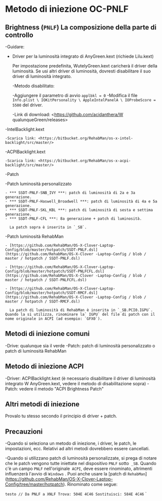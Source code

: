# Metodo di iniezione OC-PNLF

## Brightness (`PNLF`) La composizione della parte di controllo

-Guidare:

  - Driver per la luminosità integrato di AnyGreen.kext (richiede Lilu.kext)

    Per impostazione predefinita, WutelyGreen.kext caricherà il driver della luminosità. Se usi altri driver di luminosità, dovresti disabilitare il suo driver di luminosità integrato.

    -Metodo disabilitato:

      -Aggiungere il parametro di avvio `applbkl = 0`
      -Modifica il file `Info.plist \ IOKitPersonality \ AppleIntelPanelA \ IOProbeScore = 5500` del driver.

    -Link di download: <https://github.com/acidanthera/W qualunqueGreen/releases>

  -IntelBacklight.kext
  
    -Scarica link: <https://bitbucket.org/RehabMan/os-x-intel-backlight/src/master/>
  
  -ACPIBacklight.kext
  
    -Scarica link: <https://bitbucket.org/RehabMan/os-x-acpi-backlight/src/master/>
  
-Patch

  -Patch luminosità personalizzato

    - *** SSDT-PNLF-SNB_IVY ***: patch di luminosità di 2a e 3a generazione.
    - *** SSDT-PNLF-Haswell_Broadwell ***: patch di luminosità di 4a e 5a generazione.
    - *** SSDT-PNLF-SKL_KBL ***: patch di luminosità di sesta e settima generazione.
    - *** SSDT-PNLF-CFL ***: 8a generazione + patch di luminosità.

      La patch sopra è inserita in `_SB`.

  -Patch luminosità RehabMan
  
    - [https://github.com/RehabMan/OS-X-Clover-Laptop-Config/blob/master/hotpatch/SSDT-PNLF.dsl] (https://github.com/RehabMan/OS-X-Clover -Laptop-Config / blob / master / hotpatch / SSDT-PNLF.dsl)
  
    - [https://github.com/RehabMan/OS-X-Clover-Laptop-Config/blob/master/hotpatch/SSDT-PNLFCFL.dsl] (https://github.com/RehabMan/OS-X-Clover -Laptop-Config / blob / master / hotpatch / SSDT-PNLFCFL.dsl)
  
    - [https://github.com/RehabMan/OS-X-Clover-Laptop-Config/blob/master/hotpatch/SSDT-RMCF.dsl] (https://github.com/RehabMan/OS-X-Clover -Laptop-Config / blob / master / hotpatch / SSDT-RMCF.dsl)
  
      La patch di luminosità di RehabMan è inserita in `_SB.PCI0.IGPU`. Quando la si utilizza, rinominare la` IGPU` del file di patch con il nome originale in ACPI (ad esempio: `GFX0`).

## Metodi di iniezione comuni

-Drive: qualunque sia il verde
-Patch: patch di luminosità personalizzato o patch di luminosità RehabMan

## Metodo di iniezione ACPI

-Driver: ACPIBacklight.kext (è necessario disabilitare il driver di luminosità integrato W AnyGreen.kext, vedere il metodo di disabilitazione sopra)
-Patch: vedere il metodo "ACPI Brightness Patch"

## Altri metodi di iniezione

Provalo tu stesso secondo il principio di driver + patch.

## Precauzioni

-Quando si seleziona un metodo di iniezione, i driver, le patch, le impostazioni, ecc. Relativi ad altri metodi dovrebbero essere cancellati.

-Quando si utilizzano patch di luminosità personalizzate, si prega di notare che le patch vengono tutte iniettate nel dispositivo `PNLF` sotto` _SB`. Quando c'è un campo `PNLF` nell'originale` ACPI`, deve essere rinominato, altrimenti influenzerà l'avvio di `Windows` . Puoi anche usare la [patch di `RehabMan`] (https://github.com/RehabMan/OS-X-Clover-Laptop-Config/tree/master/hotpatch). Rinominato come segue:

  `` testo
  // Da PNLF a XNLF
  Trova: 504E 4C46
  Sostituisci: 584E 4C46
  `` `
